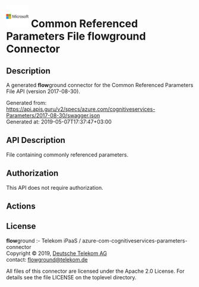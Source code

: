 # ![LOGO](logo.png) Common Referenced Parameters File **flow**ground Connector

## Description

A generated **flow**ground connector for the Common Referenced Parameters File API (version 2017-08-30).

Generated from: https://api.apis.guru/v2/specs/azure.com/cognitiveservices-Parameters/2017-08-30/swagger.json<br/>
Generated at: 2019-05-07T17:37:47+03:00

## API Description

File containing commonly referenced parameters.

## Authorization

This API does not require authorization.

## Actions

## License

**flow**ground :- Telekom iPaaS / azure-com-cognitiveservices-parameters-connector<br/>
Copyright © 2019, [Deutsche Telekom AG](https://www.telekom.de)<br/>
contact: flowground@telekom.de

All files of this connector are licensed under the Apache 2.0 License. For details
see the file LICENSE on the toplevel directory.
